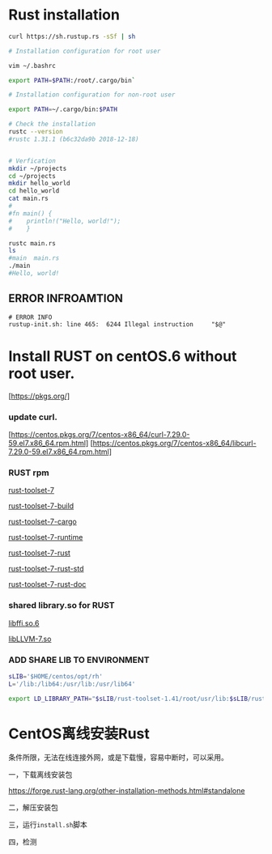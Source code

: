 # Rust installation
```bash
curl https://sh.rustup.rs -sSf | sh

# Installation configuration for root user 

vim ~/.bashrc

export PATH=$PATH:/root/.cargo/bin`

# Installation configuration for non-root user 

export PATH=~/.cargo/bin:$PATH

# Check the installation
rustc --version
#rustc 1.31.1 (b6c32da9b 2018-12-18)


# Verfication
mkdir ~/projects
cd ~/projects
mkdir hello_world
cd hello_world 
cat main.rs    
#
#fn main() {
#    println!("Hello, world!");
#    }

rustc main.rs 
ls
#main  main.rs
./main 
#Hello, world!

```


## ERROR INFROAMTION
```
# ERROR INFO
rustup-init.sh: line 465:  6244 Illegal instruction     "$@"

```




# Install RUST on centOS.6 without root user.

[https://pkgs.org/]
### update curl.
[https://centos.pkgs.org/7/centos-x86_64/curl-7.29.0-59.el7.x86_64.rpm.html]
[https://centos.pkgs.org/7/centos-x86_64/libcurl-7.29.0-59.el7.x86_64.rpm.html]

### RUST rpm
[rust-toolset-7](https://centos.pkgs.org/7/centos-sclo-rh-x86_64/rust-toolset-7-1.26.2-1.el7.x86_64.rpm.html)   

[rust-toolset-7-build](https://centos.pkgs.org/7/centos-sclo-rh-x86_64/rust-toolset-7-build-1.26.2-1.el7.x86_64.rpm.html)   

[rust-toolset-7-cargo](https://centos.pkgs.org/7/centos-sclo-rh-x86_64/rust-toolset-7-cargo-1.26.0-3.el7.x86_64.rpm.html)   

[rust-toolset-7-runtime](https://centos.pkgs.org/7/centos-sclo-rh-x86_64/rust-toolset-7-runtime-1.26.2-1.el7.x86_64.rpm.html)   

[rust-toolset-7-rust](https://centos.pkgs.org/7/centos-sclo-rh-x86_64/rust-toolset-7-rust-1.26.2-3.el7.x86_64.rpm.html)   

[rust-toolset-7-rust-std](https://centos.pkgs.org/7/centos-sclo-rh-x86_64/rust-toolset-7-rust-std-static-1.26.2-3.el7.x86_64.rpm.html)   

[rust-toolset-7-rust-doc](https://centos.pkgs.org/7/centos-sclo-rh-x86_64/rust-toolset-7-rust-doc-1.26.2-3.el7.x86_64.rpm.html)   


### shared library.so for RUST
[libffi.so.6](https://centos.pkgs.org/7/centos-x86_64/libffi-3.0.13-19.el7.x86_64.rpm.html)   

[libLLVM-7.so](http://mirror.centos.org/centos/7/sclo/x86_64/rh/Packages/l/llvm-toolset-7.0-llvm-libs-7.0.1-4.el7.x86_64.rpm)   


### ADD SHARE LIB TO ENVIRONMENT
```bash
sLIB='$HOME/centos/opt/rh'
L='/lib:/lib64:/usr/lib:/usr/lib64'

export LD_LIBRARY_PATH="$sLIB/rust-toolset-1.41/root/usr/lib:$sLIB/rust-toolset-1.41/root/usr/lib64:$sLIB//llvm-toolset-7.0/root/usr/lib64:$L"
```




# CentOS离线安装Rust

条件所限，无法在线连接外网，或是下载慢，容易中断时，可以采用。

一，下载离线安装包

https://forge.rust-lang.org/other-installation-methods.html#standalone

二，解压安装包

三，运行```install.sh```脚本

四，检测
